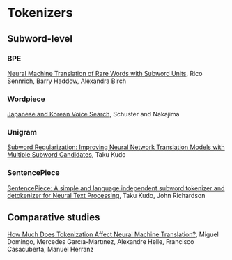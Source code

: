 # Tokenizers

## Subword-level

### BPE

[Neural Machine Translation of Rare Words with Subword Units](https://arxiv.org/abs/1508.07909), Rico Sennrich, Barry Haddow, Alexandra Birch

### Wordpiece

[Japanese and Korean Voice Search](https://static.googleusercontent.com/media/research.google.com/ja//pubs/archive/37842.pdf), Schuster and Nakajima

### Unigram

[Subword Regularization: Improving Neural Network Translation Models with Multiple Subword Candidates](https://arxiv.org/abs/1804.10959), Taku Kudo

### SentencePiece

[SentencePiece: A simple and language independent subword tokenizer and detokenizer for Neural Text Processing](https://arxiv.org/abs/1808.06226), Taku Kudo, John Richardson

## Comparative studies

[How Much Does Tokenization Affect Neural Machine Translation?](https://arxiv.org/abs/1812.08621), Miguel Domingo, Mercedes Garcıa-Martınez, Alexandre Helle, Francisco Casacuberta, Manuel Herranz
